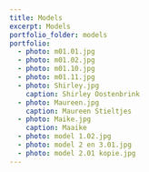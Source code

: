 ```yaml
---
title: Models
excerpt: Models
portfolio_folder: models
portfolio:
  - photo: m01.01.jpg
  - photo: m01.02.jpg
  - photo: m01.10.jpg
  - photo: m01.11.jpg
  - photo: Shirley.jpg
    caption: Shirley Oostenbrink
  - photo: Maureen.jpg
    caption: Maureen Stieltjes
  - photo: Maike.jpg
    caption: Maaike
  - photo: model 1.02.jpg
  - photo: model 2 en 3.01.jpg
  - photo: model 2.01 kopie.jpg
---
```

